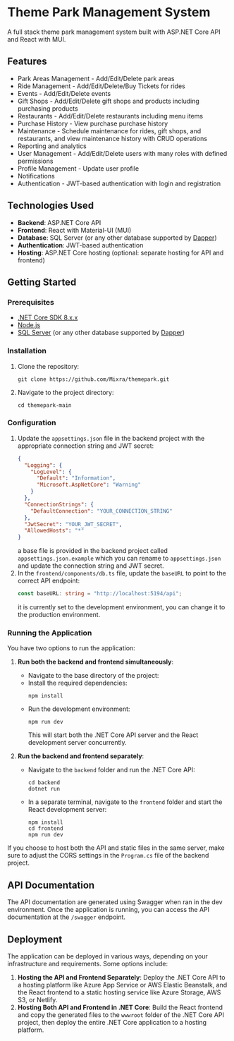 # Theme Park Management System

A full stack theme park management system built with ASP.NET Core API and React with MUI.

## Features

- Park Areas Management - Add/Edit/Delete park areas
- Ride Management - Add/Edit/Delete/Buy Tickets for rides
- Events - Add/Edit/Delete events
- Gift Shops - Add/Edit/Delete gift shops and products including purchasing products
- Restaurants - Add/Edit/Delete restaurants including menu items
- Purchase History - View purchase purchase history
- Maintenance - Schedule maintenance for rides, gift shops, and restaurants, and view maintenance history with CRUD operations
- Reporting and analytics
- User Management - Add/Edit/Delete users with many roles with defined permissions
- Profile Management - Update user profile
- Notifications
- Authentication - JWT-based authentication with login and registration

## Technologies Used

- **Backend**: ASP.NET Core API
- **Frontend**: React with Material-UI (MUI)
- **Database**: SQL Server (or any other database supported by [Dapper](https://www.learndapper.com/database-providers#:~:text=Dapper%20supports%20a%20variety%20of,like%20Entity%20Framework%20or%20NHibernate.))
- **Authentication**: JWT-based authentication
- **Hosting**: ASP.NET Core hosting (optional: separate hosting for API and frontend)

## Getting Started

### Prerequisites

- [.NET Core SDK 8.x.x](https://dotnet.microsoft.com/download)
- [Node.js](https://nodejs.org/en/download/)
- [SQL Server](https://www.microsoft.com/en-us/sql-server/sql-server-downloads) (or any other database supported by [Dapper](https://www.learndapper.com/database-providers#:~:text=Dapper%20supports%20a%20variety%20of,like%20Entity%20Framework%20or%20NHibernate.))

### Installation

1. Clone the repository:
   ```
   git clone https://github.com/Mixra/themepark.git
   ```
2. Navigate to the project directory:
   ```
   cd themepark-main
   ```

### Configuration

1. Update the `appsettings.json` file in the backend project with the appropriate connection string and JWT secret:
   ```json
   {
     "Logging": {
       "LogLevel": {
         "Default": "Information",
         "Microsoft.AspNetCore": "Warning"
       }
     },
     "ConnectionStrings": {
       "DefaultConnection": "YOUR_CONNECTION_STRING"
     },
     "JwtSecret": "YOUR_JWT_SECRET",
     "AllowedHosts": "*"
   }
   ```
   a base file is provided in the backend project called `appsettings.json.example` which you can rename to `appsettings.json` and update the connection string and JWT secret.
2. In the `frontend/components/db.ts` file, update the `baseURL` to point to the correct API endpoint:
   ```typescript
   const baseURL: string = "http://localhost:5194/api";
   ```
   it is currently set to the development environment, you can change it to the production environment.

### Running the Application

You have two options to run the application:

1. **Run both the backend and frontend simultaneously**:

   - Navigate to the base directory of the project:
   - Install the required dependencies:
     ```
     npm install
     ```
   - Run the development environment:
     ```
     npm run dev
     ```
     This will start both the .NET Core API server and the React development server concurrently.

2. **Run the backend and frontend separately**:
   - Navigate to the `backend` folder and run the .NET Core API:
     ```
     cd backend
     dotnet run
     ```
   - In a separate terminal, navigate to the `frontend` folder and start the React development server:
     ```
     npm install
     cd frontend
     npm run dev
     ```

If you choose to host both the API and static files in the same server, make sure to adjust the CORS settings in the `Program.cs` file of the backend project.

## API Documentation

The API documentation are generated using Swagger when ran in the dev environment. Once the application is running, you can access the API documentation at the `/swagger` endpoint.

## Deployment

The application can be deployed in various ways, depending on your infrastructure and requirements. Some options include:

1. **Hosting the API and Frontend Separately**: Deploy the .NET Core API to a hosting platform like Azure App Service or AWS Elastic Beanstalk, and the React frontend to a static hosting service like Azure Storage, AWS S3, or Netlify.
2. **Hosting Both API and Frontend in .NET Core**: Build the React frontend and copy the generated files to the `wwwroot` folder of the .NET Core API project, then deploy the entire .NET Core application to a hosting platform.

